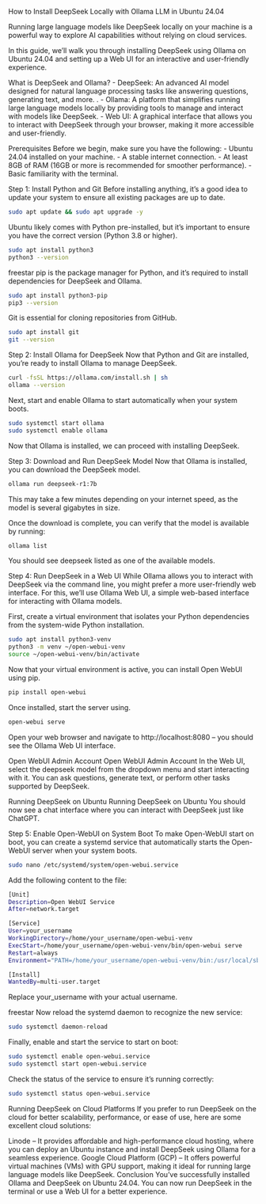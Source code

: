 How to Install DeepSeek Locally with Ollama LLM in Ubuntu 24.04

Running large language models like DeepSeek locally on your machine is a powerful way to explore AI capabilities without relying on cloud services.

In this guide, we’ll walk you through installing DeepSeek using Ollama on Ubuntu 24.04 and setting up a Web UI for an interactive and user-friendly experience.

What is DeepSeek and Ollama?
    - DeepSeek: An advanced AI model designed for natural language processing tasks like answering questions, generating text, and more. .
    - Ollama: A platform that simplifies running large language models locally by providing tools to manage and interact with models like DeepSeek.
    - Web UI: A graphical interface that allows you to interact with DeepSeek through your browser, making it more accessible and user-friendly.

Prerequisites
Before we begin, make sure you have the following:
    - Ubuntu 24.04 installed on your machine.
    - A stable internet connection.
    - At least 8GB of RAM (16GB or more is recommended for smoother performance).
    - Basic familiarity with the terminal.

Step 1: Install Python and Git
Before installing anything, it’s a good idea to update your system to ensure all existing packages are up to date.
```sh
sudo apt update && sudo apt upgrade -y
```
Ubuntu likely comes with Python pre-installed, but it’s important to ensure you have the correct version (Python 3.8 or higher).
```sh
sudo apt install python3
python3 --version
```
freestar
pip is the package manager for Python, and it’s required to install dependencies for DeepSeek and Ollama.
```sh
sudo apt install python3-pip
pip3 --version
```
Git is essential for cloning repositories from GitHub.
```sh
sudo apt install git
git --version
```
Step 2: Install Ollama for DeepSeek
Now that Python and Git are installed, you’re ready to install Ollama to manage DeepSeek.
```sh
curl -fsSL https://ollama.com/install.sh | sh
ollama --version
```
Next, start and enable Ollama to start automatically when your system boots.
```sh
sudo systemctl start ollama
sudo systemctl enable ollama
```
Now that Ollama is installed, we can proceed with installing DeepSeek.

Step 3: Download and Run DeepSeek Model
Now that Ollama is installed, you can download the DeepSeek model.
```sh
ollama run deepseek-r1:7b
```
This may take a few minutes depending on your internet speed, as the model is several gigabytes in size.

Once the download is complete, you can verify that the model is available by running:
```sh
ollama list
```
You should see deepseek listed as one of the available models.

Step 4: Run DeepSeek in a Web UI
While Ollama allows you to interact with DeepSeek via the command line, you might prefer a more user-friendly web interface. For this, we’ll use Ollama Web UI, a simple web-based interface for interacting with Ollama models.

First, create a virtual environment that isolates your Python dependencies from the system-wide Python installation.
```sh
sudo apt install python3-venv
python3 -m venv ~/open-webui-venv
source ~/open-webui-venv/bin/activate
```
Now that your virtual environment is active, you can install Open WebUI using pip.
```sh
pip install open-webui
```
Once installed, start the server using.
```sh
open-webui serve
```
Open your web browser and navigate to http://localhost:8080 – you should see the Ollama Web UI interface.

Open WebUI Admin Account
Open WebUI Admin Account
In the Web UI, select the deepseek model from the dropdown menu and start interacting with it. You can ask questions, generate text, or perform other tasks supported by DeepSeek.

Running DeepSeek on Ubuntu
Running DeepSeek on Ubuntu
You should now see a chat interface where you can interact with DeepSeek just like ChatGPT.

Step 5: Enable Open-WebUI on System Boot
To make Open-WebUI start on boot, you can create a systemd service that automatically starts the Open-WebUI server when your system boots.
```sh
sudo nano /etc/systemd/system/open-webui.service
```
Add the following content to the file:
```sh
[Unit]
Description=Open WebUI Service
After=network.target

[Service]
User=your_username
WorkingDirectory=/home/your_username/open-webui-venv
ExecStart=/home/your_username/open-webui-venv/bin/open-webui serve
Restart=always
Environment="PATH=/home/your_username/open-webui-venv/bin:/usr/local/sbin:/usr/local/bin:/usr/sbin:/usr/bin:/sbin:/bin"

[Install]
WantedBy=multi-user.target
```
Replace your_username with your actual username.


freestar
Now reload the systemd daemon to recognize the new service:
```sh
sudo systemctl daemon-reload
```
Finally, enable and start the service to start on boot:
```sh
sudo systemctl enable open-webui.service
sudo systemctl start open-webui.service
```
Check the status of the service to ensure it’s running correctly:
```sh
sudo systemctl status open-webui.service
```
Running DeepSeek on Cloud Platforms
If you prefer to run DeepSeek on the cloud for better scalability, performance, or ease of use, here are some excellent cloud solutions:

Linode – It provides affordable and high-performance cloud hosting, where you can deploy an Ubuntu instance and install DeepSeek using Ollama for a seamless experience.
Google Cloud Platform (GCP) – It offers powerful virtual machines (VMs) with GPU support, making it ideal for running large language models like DeepSeek.
Conclusion
You’ve successfully installed Ollama and DeepSeek on Ubuntu 24.04. You can now run DeepSeek in the terminal or use a Web UI for a better experience.